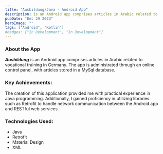 ```yaml
---
title: "Ausbildung/Java - Android App"
description: is an Android app comprises articles in Arabic related to vocational training in Germany. The app is administrated through an online control panel, with articles stored in a MySql database."
pubDate: "Dec 29 2023"
heroImage: ""
tags: ["Android", "Kotlin"]
#badges: ["In Development", "In Development"]
---
```


### About the App

***Ausbildung*** is an Android app comprises articles in Arabic related to vocational training in Germany. The app is administrated through an online control panel, with articles stored in a MySql database.

### Key Achievements:

The creation of this application provided me with practical experience in Java programming. Additionally, I gained proficiency in utilizing libraries such as Retrofit to handle network communication between the Android app and RESTful web services.


### Technologies Used:

- Java
- Retrofit
- Material Design
- XML








